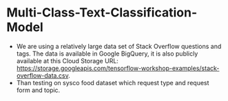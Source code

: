 # Multi-Class-Text-Classification-Model
* We are using a relatively large data set of Stack Overflow questions and tags. The data is available in Google BigQuery, it is also publicly available at this Cloud Storage URL: https://storage.googleapis.com/tensorflow-workshop-examples/stack-overflow-data.csv.
* Than testing on sysco food dataset which request type and request form and topic. 
